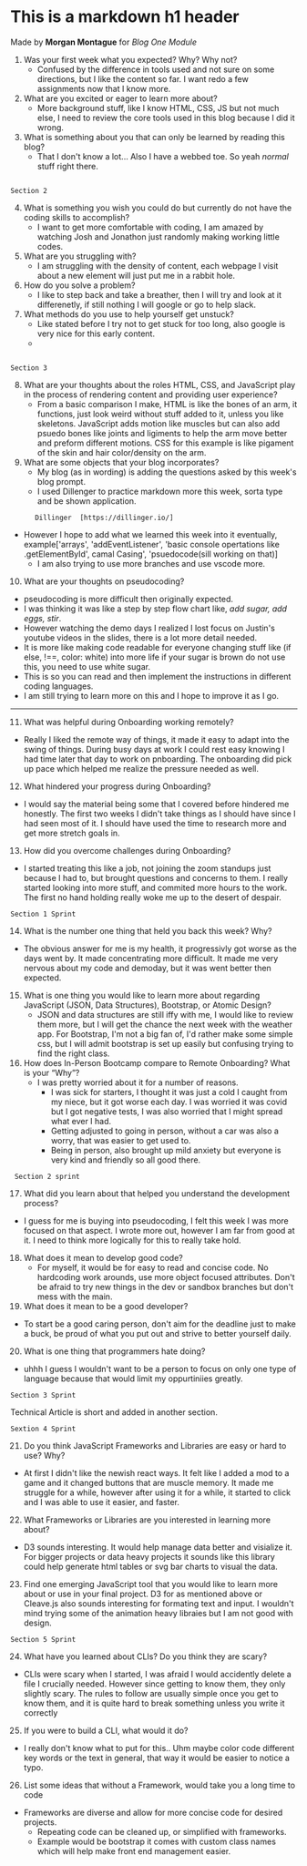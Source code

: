 # This is a markdown h1 header
Made by **Morgan Montague** for *Blog One Module* 
1. Was your first week what you expected? Why? Why not?
    * Confused by the difference in tools used and not sure on some directions, but I like the content so far. I want redo a few assignments now that I know more.
2. What are you excited or eager to learn more about?
    * More background stuff, like I know HTML, CSS, JS but not much else, I need to review the core tools used in this blog because I did it wrong.
3. What is something about you that can only be learned by reading this blog?
    * That I don't know a lot... Also I have a webbed toe. So yeah _normal_ stuff right there. 

```

Section 2

```
4. What is something you wish you could do but currently do not have the coding skills to accomplish?
   * I want to get more comfortable with coding, I am amazed by watching Josh and Jonathon just randomly making working little codes.
5. What are you struggling with?
   * I am struggling with the density of content, each webpage I visit about a new element will just put me in a rabbit hole.
6. How do you solve a problem? 
   * I like to step back and take a breather, then I will try and look at it differenetly, if still nothing I will google or go to help slack.
7. What methods do you use to help yourself get unstuck?
   * Like stated before I try not to get stuck for too long, also google is very nice for this early content.
   * 
```

Section 3

```
8. What are your thoughts about the roles HTML, CSS, and JavaScript play in the process of rendering content and providing user experience?
   * From a basic comparison I make, HTML is like the bones of an arm, it functions, just look weird without stuff added to it, unless you like skeletons. JavaScript adds motion like muscles but can also add psuedo bones like joints and ligiments to help the arm move better and preform different motions. CSS for this example is like pigament of the skin and hair color/density on the arm.
9. What are some objects that your blog incorporates?
   * My blog (as in wording) is adding the questions asked by this week's blog prompt.
   * I used Dillenger to practice markdown more this week, sorta type and be shown application.
```   
      Dillinger  [https://dillinger.io/]
```
* However I hope to add what we learned this week into it eventually, example['arrays', 'addEventListener', 'basic console opertations like .getElementById', camal Casing', 'psuedocode(sill working on that)]
   * I am also trying to use more branches and use vscode more.
10. What are your thoughts on pseudocoding?
   * pseudocoding is more difficult then originally expected.
   * I was thinking it was like a step by step flow chart like, *add sugar, add eggs, stir*.
   * However watching the demo days I realized I lost focus on Justin's youtube videos in the slides, there is a lot more detail needed.
   * It is more like making code readable for everyone changing stuff like (if else, !==, color: white) into more life if your sugar is brown do not use this, you need to use white sugar.
   * This is so you can read and then implement the instructions in different coding languages.
   * I am still trying to learn more on this and I hope to improve it as I go.
----
11. What was helpful during Onboarding working remotely?
   * Really I liked the remote way of things, it made it easy to adapt into the swing of things. During busy days at work I could rest easy knowing I had time later that day to work on pnboarding. The onboarding did pick up pace which helped me realize the pressure needed as well. 
12. What hindered your progress during Onboarding?
   * I would say the material being some that I covered before hindered me honestly. The first two weeks I didn't take things as I should have since I had seen most of it. I should have used the time to research more and get more stretch goals in. 
13. How did you overcome challenges during Onboarding?
   * I started treating this like a job, not joining the zoom standups just because I had to, but brought questions and concerns to them. I really started looking into more stuff, and commited more hours to the work. The first no hand holding really woke me up to the desert of despair.

```
Section 1 Sprint
```

14. What is the number one thing that held you back this week? Why?
   - The obvious answer for me is my health, it progressivly got worse as the days went by. It made concentrating more difficult. It made me very nervous about my code and demoday, but it was went better then expected.
15. What is one thing you would like to learn more about regarding JavaScript (JSON, Data Structures), Bootstrap, or Atomic Design?
    -   JSON and data structures are still iffy with me, I would like to review them more, but I will get the chance the next week with the weather app. For Bootstrap, I'm not a big fan of, I'd rather make some simple css, but I will admit bootstrap is set up easily but confusing trying to find the right class.
16. How does In-Person Bootcamp compare to Remote Onboarding?
What is your “Why”?
    - I was pretty worried about it for a number of reasons.
        - I was sick for starters, I thought it was just a cold I caught from my niece, but it got worse each day. I was worried it was covid but I got negative tests, I was also worried that I might spread what ever I had.
        - Getting adjusted to going in person, without a car was also a worry, that was easier to get used to.
        - Being in person, also brought up mild anxiety but everyone is very kind and friendly so all good there.

 ```
  Section 2 sprint 
 ```

17. What did you learn about that helped you understand the development process?

   - I guess for me is buying into pseudocoding, I felt this week I was more focused on that aspect. I wrote more out, however I am far from good at it. I need to think more logically for this to really take hold.
18. What does it mean to develop good code?
    - For myself, it would be for easy to read and concise code. No hardcoding work arounds, use more object focused attributes. Don't be afraid to try new things in the dev or sandbox branches but don't mess with the main.
19. What does it mean to be a good developer?
   - To start be a good caring person, don't aim for the deadline just to make a buck, be proud of what you put out and strive to better yourself daily.
20. What is one thing that programmers hate doing?
   - uhhh I guess I wouldn't want to be a person to focus on only one type of language because that would limit my oppurtiniies greatly.

``` 
Section 3 Sprint
```
Technical Article is short and added in another section.

```
Sextion 4 Sprint
```

21. Do you think JavaScript Frameworks and Libraries are easy or hard to use? Why?
   - At first I didn't like the newish react ways. It felt like I added a mod to a game and it changed buttons that are muscle memory. It made me struggle for a while, however after using it for a while, it started to click and I was able to use it easier, and faster.
22. What Frameworks or Libraries are you interested in learning more about?
   - D3 sounds interesting. It would help manage data better and visialize it. For bigger projects or data heavy projects it sounds like this library could help generate html tables or svg bar charts to visual the data.

23. Find one emerging JavaScript tool that you would like to learn more about or use in your final project.
   D3 for as mentioned above or Cleave.js also sounds interesting for formating text and input. I wouldn't mind trying some of the animation heavy libraies but I am not good with design.


``` 
Section 5 Sprint
```

24. What have you learned about CLIs? Do you think they are scary?
   - CLIs were scary when I started, I was afraid I would accidently delete a file I crucially needed. However since getting to know them, they only slightly scary. The rules to follow are usually simple once you get to know them, and it is quite hard to break something unless you write it correctly
25. If you were to build a CLI, what would it do?
   - I really don't know what to put for this.. Uhm maybe color code different key words or the text in general, that way it would be easier to notice a typo.
26. List some ideas that without a Framework, would take you a long time to code
   - Frameworks are diverse and allow for more concise code for desired projects.
      - Repeating code can be cleaned up, or simplified with frameworks.
      - Example would be bootstrap it comes with custom class names which will help make front end management easier.



